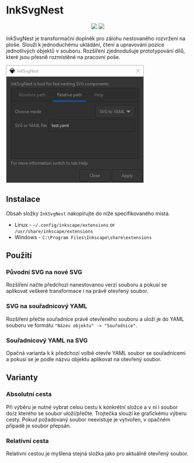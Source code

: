 # InkSvgNest

<p align="center">
<a href="https://hits.seeyoufarm.com"><img src="https://hits.seeyoufarm.com/api/count/incr/badge.svg?url=https%3A%2F%2Fgithub.com%2FJakubAndrysek%2FInkSvgNest&count_bg=%2379C83D&title_bg=%23555555&icon=&icon_color=%23E7E7E7&title=views&edge_flat=true"/></a>
<img src="https://img.shields.io/github/license/JakubAndrysek/InkSvgNest?style=flat-square">
</p>

InkSvgNest je transformační doplněk pro zálohu nestovaného rozvržení na ploše.
Slouží k jednoduchému ukládání, čtení a upravování pozice jednotlivých objektů v souboru.
Rozšíření zjednodušuje prototypování dílů, které jsou přesně rozmístěné na pracovní poše.

![](./docs/media/app.png)

## Instalace
Obsah složky `InkSvgNest` nakopírujte do níže specifikovaného místa.

* Linux - `~/.config/inkscape/extensions` or `/usr/share/inkscape/extensions`
* Windows - `C:\Program Files\Inkscape\share\extensions`

## Použití

### Původní SVG na nové SVG
Rozšíření načte předchozí nanestovanou verzi souboru a pokusí se aplikovat veškeré transformace i na právě otevřený soubor.

### SVG na souřadnicový YAML
Rozšíření přečte souřadnice právě otevřeného souboru a uloží je do YAML souboru ve formátu `"Název objektu" -> "Souřadnice"`.

### Souřadnicový YAML na SVG
Opačná varianta k k předchozí volbě otevře YAML soubor se souřadnicemi a pokusí se je podle názvu objektu aplikovat na otevřený soubor.

## Varianty

### Absolutní cesta
Při výběru je nutné vybrat celou cestu k konkrétní složce a v ní i soubor do/z kterého se soubor uloží/přečte.
Trojtečka slouží ke grafickému výberu cesty.
Pokud požadovaný soubor neexistuje je vytvořen, v opačném případě je soubor přepsán.

### Relativní cesta
Relativní cestou je myšlena stejná složka jako pro aktuálně otevřený soubor.